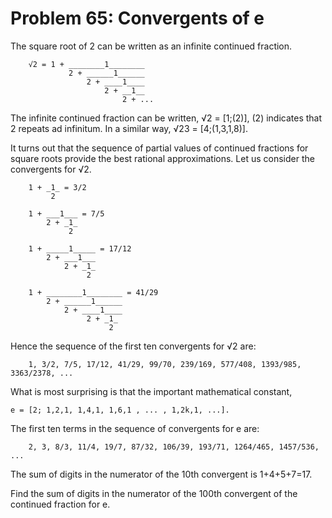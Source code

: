 # Problem 65: Convergents of e
The square root of 2 can be written as an infinite continued fraction.

```
	√2 = 1 + ________1________
			 2 + ______1______
				 2 + ____1____
					 2 + __1__
						 2 + ...
```

The infinite continued fraction can be written, √2 = [1;(2)], (2) indicates that 2 repeats ad infinitum. In a similar way, √23 = [4;(1,3,1,8)].

It turns out that the sequence of partial values of continued fractions for square roots provide the best rational approximations. Let us consider the convergents for √2.

```
	1 + _1_	= 3/2
		 2

	1 + ___1___ = 7/5
		2 + _1_
			 2

	1 + _____1_____ = 17/12
		2 + ___1___
			2 + _1_
				 2

	1 + ________1________ = 41/29
		2 + ______1______
			2 + ____1____
				 2 + _1_
					  2
```

Hence the sequence of the first ten convergents for √2 are:

```
	1, 3/2, 7/5, 17/12, 41/29, 99/70, 239/169, 577/408, 1393/985, 3363/2378, ...
```

What is most surprising is that the important mathematical constant,

```
e = [2; 1,2,1, 1,4,1, 1,6,1 , ... , 1,2k,1, ...].
```

The first ten terms in the sequence of convergents for e are:
```
	2, 3, 8/3, 11/4, 19/7, 87/32, 106/39, 193/71, 1264/465, 1457/536, ...
```

The sum of digits in the numerator of the 10th convergent is 1+4+5+7=17.

Find the sum of digits in the numerator of the 100th convergent of the continued fraction for e.
